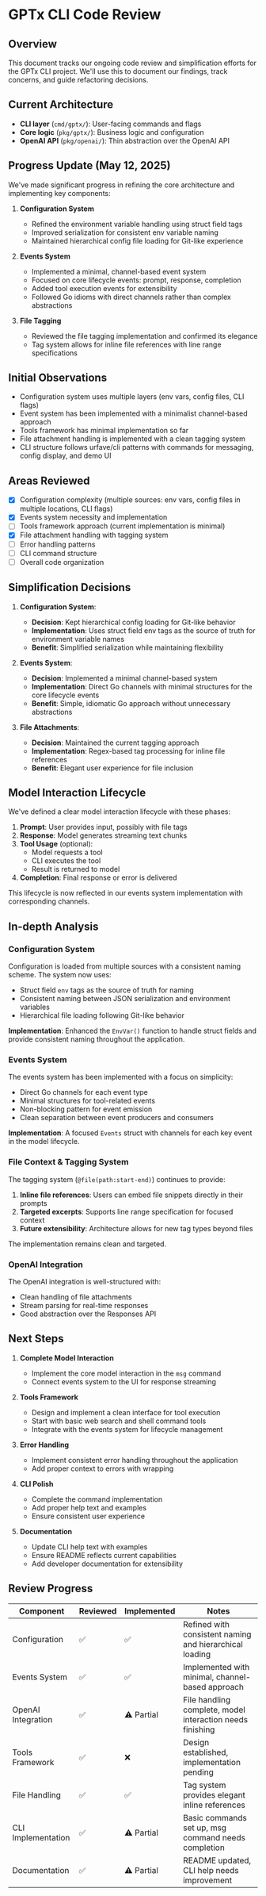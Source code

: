 # GPTx CLI Code Review

## Overview

This document tracks our ongoing code review and simplification efforts for the GPTx CLI project. We'll use this to document our findings, track concerns, and guide refactoring decisions.

## Current Architecture

- **CLI layer** (`cmd/gptx/`): User-facing commands and flags
- **Core logic** (`pkg/gptx/`): Business logic and configuration
- **OpenAI API** (`pkg/openai/`): Thin abstraction over the OpenAI API

## Progress Update (May 12, 2025)

We've made significant progress in refining the core architecture and implementing key components:

1. **Configuration System**
   - Refined the environment variable handling using struct field tags
   - Improved serialization for consistent env variable naming
   - Maintained hierarchical config file loading for Git-like experience

2. **Events System**
   - Implemented a minimal, channel-based event system
   - Focused on core lifecycle events: prompt, response, completion
   - Added tool execution events for extensibility
   - Followed Go idioms with direct channels rather than complex abstractions

3. **File Tagging**
   - Reviewed the file tagging implementation and confirmed its elegance
   - Tag system allows for inline file references with line range specifications

## Initial Observations

- Configuration system uses multiple layers (env vars, config files, CLI flags)
- Event system has been implemented with a minimalist channel-based approach
- Tools framework has minimal implementation so far
- File attachment handling is implemented with a clean tagging system
- CLI structure follows urfave/cli patterns with commands for messaging, config display, and demo UI

## Areas Reviewed

- [x] Configuration complexity (multiple sources: env vars, config files in multiple locations, CLI flags)
- [x] Events system necessity and implementation
- [ ] Tools framework approach (current implementation is minimal)
- [x] File attachment handling with tagging system
- [ ] Error handling patterns
- [ ] CLI command structure
- [ ] Overall code organization

## Simplification Decisions

1. **Configuration System**:
   - **Decision**: Kept hierarchical config loading for Git-like behavior
   - **Implementation**: Uses struct field env tags as the source of truth for environment variable names
   - **Benefit**: Simplified serialization while maintaining flexibility

2. **Events System**:
   - **Decision**: Implemented a minimal channel-based system
   - **Implementation**: Direct Go channels with minimal structures for the core lifecycle events
   - **Benefit**: Simple, idiomatic Go approach without unnecessary abstractions

3. **File Attachments**:
   - **Decision**: Maintained the current tagging approach
   - **Implementation**: Regex-based tag processing for inline file references
   - **Benefit**: Elegant user experience for file inclusion

## Model Interaction Lifecycle

We've defined a clear model interaction lifecycle with these phases:

1. **Prompt**: User provides input, possibly with file tags
2. **Response**: Model generates streaming text chunks
3. **Tool Usage** (optional):
   - Model requests a tool
   - CLI executes the tool
   - Result is returned to model
4. **Completion**: Final response or error is delivered

This lifecycle is now reflected in our events system implementation with corresponding channels.

## In-depth Analysis

### Configuration System
Configuration is loaded from multiple sources with a consistent naming scheme. The system now uses:

- Struct field `env` tags as the source of truth for naming
- Consistent naming between JSON serialization and environment variables
- Hierarchical file loading following Git-like behavior

**Implementation**: Enhanced the `EnvVar()` function to handle struct fields and provide consistent naming throughout the application.

### Events System
The events system has been implemented with a focus on simplicity:

- Direct Go channels for each event type
- Minimal structures for tool-related events
- Non-blocking pattern for event emission
- Clean separation between event producers and consumers

**Implementation**: A focused `Events` struct with channels for each key event in the model lifecycle.

### File Context & Tagging System
The tagging system (`@file(path:start-end)`) continues to provide:

1. **Inline file references**: Users can embed file snippets directly in their prompts
2. **Targeted excerpts**: Supports line range specification for focused context
3. **Future extensibility**: Architecture allows for new tag types beyond files

The implementation remains clean and targeted.

### OpenAI Integration
The OpenAI integration is well-structured with:
- Clean handling of file attachments
- Stream parsing for real-time responses
- Good abstraction over the Responses API

## Next Steps

1. **Complete Model Interaction**
   - Implement the core model interaction in the `msg` command
   - Connect events system to the UI for response streaming

2. **Tools Framework**
   - Design and implement a clean interface for tool execution
   - Start with basic web search and shell command tools
   - Integrate with the events system for lifecycle management

3. **Error Handling**
   - Implement consistent error handling throughout the application
   - Add proper context to errors with wrapping

4. **CLI Polish**
   - Complete the command implementation
   - Add proper help text and examples
   - Ensure consistent user experience

5. **Documentation**
   - Update CLI help text with examples
   - Ensure README reflects current capabilities
   - Add developer documentation for extensibility

## Review Progress

| Component          | Reviewed | Implemented | Notes                                                     |
| ------------------ | -------- | ----------- | --------------------------------------------------------- |
| Configuration      | ✅        | ✅           | Refined with consistent naming and hierarchical loading   |
| Events System      | ✅        | ✅           | Implemented with minimal, channel-based approach          |
| OpenAI Integration | ✅        | ⚠️ Partial   | File handling complete, model interaction needs finishing |
| Tools Framework    | ✅        | ❌           | Design established, implementation pending                |
| File Handling      | ✅        | ✅           | Tag system provides elegant inline references             |
| CLI Implementation | ✅        | ⚠️ Partial   | Basic commands set up, msg command needs completion       |
| Documentation      | ✅        | ⚠️ Partial   | README updated, CLI help needs improvement                |
